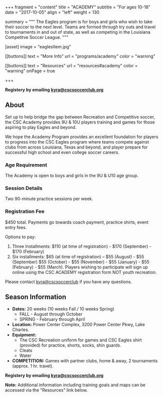 +++
fragment = "content"
title = "ACADEMY"
subtitle = "For ages 10-18"
date = "2017-10-05"
align = "left"
weight = 130

summary = """
The Eagles program is for boys and girls who wish to take their soccer to the next level. Teams are formed through try outs and travel to tournaments in and out of state, as well as competing in the Louisiana Competitve Soccer League.
"""

[asset]
  image = "eaglesItem.jpg"

[[buttons]]
  text = "More Info"
  url = "programs/academy"
  color = "warning"

[[buttons]]
  text = "Resources"
  url = "resources#academy"
  color = "warning"
  onPage = true

+++

**Registery by emailing kyra@cscsoccerclub.org**

## About

Set up to help bridge the gap between Recreation and Competitive soccer, the CSC Academy provides 9U & 10U players training and games for those aspiring to play Eagles and beyond.

We hope the Academy Program provides an excellent foundation for players to progress into
the CSC Eagles program where teams compete against clubs from across Louisiana, Texas and
beyond, and player prepare for successful high school and even college soccer careers.

### Age Requirement
The Academy is open to boys and girls in the 9U & U10 age group.

### Session Details

Two 90-minute practice sessions per week.

### Registration Fee
$450 total. Payments go towards coach payment, practice shirts, event entry fees.

Options to pay:

1. Three Installments: $110 (at time of registration) - $170 (September) - $170 (February)
2. Six installments: $65 (at time of registration) – $55 (August) - $55 (September)
$55 (October) - $55 (November) - $55 (January) - $55 (February) - $55 (March).
Players wishing to participate will sign up online using the CSC ACADEMY registration form
NOT youth recreation.

Please contact <kyra@cscsoccerclub> if you have any questions.

## Season Information

- **Dates:** 20 weeks (10 weeks Fall / 10 weeks Spring)
  - FALL - August through October
  - SPRING - February through April
- **Location:** Power Center Complex, 3200 Power Center Pkwy, Lake Charles.
- **Equipment:** 
  - The CSC Recreation uniform for games and CSC Eagles shirt (provided) for practice, shorts, socks, shin guards.
  - Cleats 
  - Water
- **COMPETITION:** Games with partner clubs, home & away, 2 tournaments (approx. 1 hr. travel).

**Registery by emailing kyra@cscsoccerclub.org**

**Note:** Additional information including training goals and maps can be accessed via the "Resources" link below.

